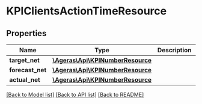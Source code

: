 # KPIClientsActionTimeResource

## Properties
Name | Type | Description | Notes
------------ | ------------- | ------------- | -------------
**target_net** | [**\Ageras\Api\KPINumberResource**](KPINumberResource.md) |  | [optional] 
**forecast_net** | [**\Ageras\Api\KPINumberResource**](KPINumberResource.md) |  | [optional] 
**actual_net** | [**\Ageras\Api\KPINumberResource**](KPINumberResource.md) |  | [optional] 

[[Back to Model list]](../README.md#documentation-for-models) [[Back to API list]](../README.md#documentation-for-api-endpoints) [[Back to README]](../README.md)


